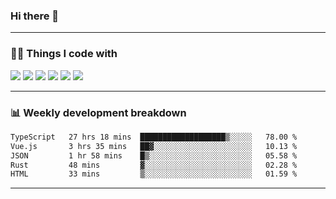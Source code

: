 ### Hi there 👋


<hr>

### 🧑‍💻 Things I code with

<code><a href="https://github.com/vuejs/core"><img src="https://api.iconify.design/logos:vue.svg" /></a></code>
<code><a href="https://github.com/vitejs/vite"><img src="https://api.iconify.design/logos:vitejs.svg" /></a></code>
<code><a href="https://github.com/solidjs/solid"><img src="https://api.iconify.design/logos:solidjs-icon.svg" /></a></code>
<code><a href="https://github.com/microsoft/TypeScript"><img src="https://api.iconify.design/logos:typescript-icon.svg" /></a></code>
<code><a href="https://github.com/microsoft/TypeScript"><img src="https://api.iconify.design/logos:go.svg" /></a></code>
<code><a href="https://github.com/unocss/unocss"><img src="https://api.iconify.design/logos:unocss.svg" /></a></code>
<hr>

### 📊 Weekly development breakdown

<!--START_SECTION:waka-->

```txt
TypeScript   27 hrs 18 mins  ███████████████████▒░░░░░   78.00 %
Vue.js       3 hrs 35 mins   ██▓░░░░░░░░░░░░░░░░░░░░░░   10.13 %
JSON         1 hr 58 mins    █▒░░░░░░░░░░░░░░░░░░░░░░░   05.58 %
Rust         48 mins         ▓░░░░░░░░░░░░░░░░░░░░░░░░   02.28 %
HTML         33 mins         ▒░░░░░░░░░░░░░░░░░░░░░░░░   01.59 %
```

<!--END_SECTION:waka-->

<hr>

